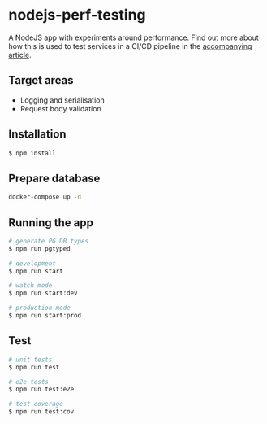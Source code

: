 # nodejs-perf-testing

A NodeJS app with experiments around performance. Find out more about how this
is used to test services in a CI/CD pipeline in the [accompanying article].

[accompanying article]: https://jsherz.com/ci/automation/gatling/cd/nodejs/2022/05/07/performance-testing-in-ci-cd.html

## Target areas

* Logging and serialisation
* Request body validation

## Installation

```bash
$ npm install
```

## Prepare database

```bash
docker-compose up -d
```

## Running the app

```bash
# generate PG DB types
$ npm run pgtyped

# development
$ npm run start

# watch mode
$ npm run start:dev

# production mode
$ npm run start:prod
```

## Test

```bash
# unit tests
$ npm run test

# e2e tests
$ npm run test:e2e

# test coverage
$ npm run test:cov
```
